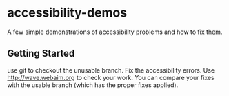 accessibility-demos
===================

A few simple demonstrations of accessibility problems and how to fix them.

## Getting Started

use git to checkout the unusable branch. Fix the accessibility errors. Use http://wave.webaim.org to check your work.
You can compare your fixes with the usable branch (which has the proper fixes applied). 
